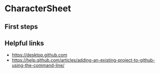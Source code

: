 # CharacterSheet

## First steps

## Helpful links
* https://desktop.github.com
* https://help.github.com/articles/adding-an-existing-project-to-github-using-the-command-line/

